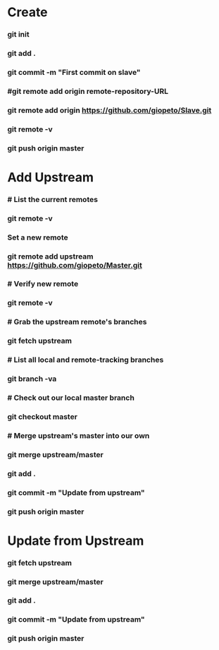 # 		Create

### git init
### git add .
### git commit -m "First commit on slave"
### #git remote add origin remote-repository-URL
### git remote add origin https://github.com/giopeto/Slave.git
### git remote -v
### git push origin master


# 		Add Upstream

### # List the current remotes
### git remote -v

### Set a new remote
### git remote add upstream https://github.com/giopeto/Master.git

### # Verify new remote
### git remote -v


### # Grab the upstream remote's branches
### git fetch upstream


### # List all local and remote-tracking branches
### git branch -va

### # Check out our local master branch
### git checkout master

### # Merge upstream's master into our own
### git merge upstream/master

### git add .
### git commit -m "Update from upstream"
### git push origin master


# 		Update from Upstream

### git fetch upstream
### git merge upstream/master

### git add .
### git commit -m "Update from upstream"
### git push origin master
